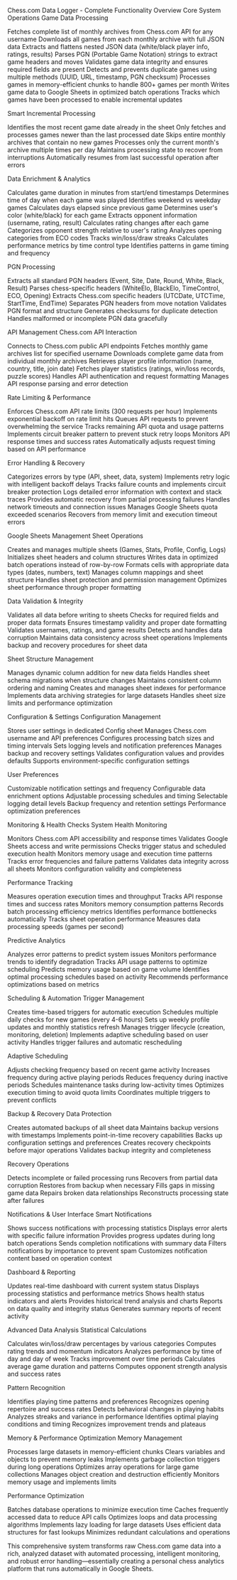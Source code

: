 Chess.com Data Logger - Complete Functionality Overview
Core System Operations
Game Data Processing

Fetches complete list of monthly archives from Chess.com API for any username
Downloads all games from each monthly archive with full JSON data
Extracts and flattens nested JSON data (white/black player info, ratings, results)
Parses PGN (Portable Game Notation) strings to extract game headers and moves
Validates game data integrity and ensures required fields are present
Detects and prevents duplicate games using multiple methods (UUID, URL, timestamp, PGN checksum)
Processes games in memory-efficient chunks to handle 800+ games per month
Writes game data to Google Sheets in optimized batch operations
Tracks which games have been processed to enable incremental updates

Smart Incremental Processing

Identifies the most recent game date already in the sheet
Only fetches and processes games newer than the last processed date
Skips entire monthly archives that contain no new games
Processes only the current month's archive multiple times per day
Maintains processing state to recover from interruptions
Automatically resumes from last successful operation after errors

Data Enrichment & Analytics

Calculates game duration in minutes from start/end timestamps
Determines time of day when each game was played
Identifies weekend vs weekday games
Calculates days elapsed since previous game
Determines user's color (white/black) for each game
Extracts opponent information (username, rating, result)
Calculates rating changes after each game
Categorizes opponent strength relative to user's rating
Analyzes opening categories from ECO codes
Tracks win/loss/draw streaks
Calculates performance metrics by time control type
Identifies patterns in game timing and frequency

PGN Processing

Extracts all standard PGN headers (Event, Site, Date, Round, White, Black, Result)
Parses chess-specific headers (WhiteElo, BlackElo, TimeControl, ECO, Opening)
Extracts Chess.com specific headers (UTCDate, UTCTime, StartTime, EndTime)
Separates PGN headers from move notation
Validates PGN format and structure
Generates checksums for duplicate detection
Handles malformed or incomplete PGN data gracefully

API Management
Chess.com API Interaction

Connects to Chess.com public API endpoints
Fetches monthly game archives list for specified username
Downloads complete game data from individual monthly archives
Retrieves player profile information (name, country, title, join date)
Fetches player statistics (ratings, win/loss records, puzzle scores)
Handles API authentication and request formatting
Manages API response parsing and error detection

Rate Limiting & Performance

Enforces Chess.com API rate limits (300 requests per hour)
Implements exponential backoff on rate limit hits
Queues API requests to prevent overwhelming the service
Tracks remaining API quota and usage patterns
Implements circuit breaker pattern to prevent stuck retry loops
Monitors API response times and success rates
Automatically adjusts request timing based on API performance

Error Handling & Recovery

Categorizes errors by type (API, sheet, data, system)
Implements retry logic with intelligent backoff delays
Tracks failure counts and implements circuit breaker protection
Logs detailed error information with context and stack traces
Provides automatic recovery from partial processing failures
Handles network timeouts and connection issues
Manages Google Sheets quota exceeded scenarios
Recovers from memory limit and execution timeout errors

Google Sheets Management
Sheet Operations

Creates and manages multiple sheets (Games, Stats, Profile, Config, Logs)
Initializes sheet headers and column structures
Writes data in optimized batch operations instead of row-by-row
Formats cells with appropriate data types (dates, numbers, text)
Manages column mappings and sheet structure
Handles sheet protection and permission management
Optimizes sheet performance through proper formatting

Data Validation & Integrity

Validates all data before writing to sheets
Checks for required fields and proper data formats
Ensures timestamp validity and proper date formatting
Validates usernames, ratings, and game results
Detects and handles data corruption
Maintains data consistency across sheet operations
Implements backup and recovery procedures for sheet data

Sheet Structure Management

Manages dynamic column addition for new data fields
Handles sheet schema migrations when structure changes
Maintains consistent column ordering and naming
Creates and manages sheet indexes for performance
Implements data archiving strategies for large datasets
Handles sheet size limits and performance optimization

Configuration & Settings
Configuration Management

Stores user settings in dedicated Config sheet
Manages Chess.com username and API preferences
Configures processing batch sizes and timing intervals
Sets logging levels and notification preferences
Manages backup and recovery settings
Validates configuration values and provides defaults
Supports environment-specific configuration settings

User Preferences

Customizable notification settings and frequency
Configurable data enrichment options
Adjustable processing schedules and timing
Selectable logging detail levels
Backup frequency and retention settings
Performance optimization preferences

Monitoring & Health Checks
System Health Monitoring

Monitors Chess.com API accessibility and response times
Validates Google Sheets access and write permissions
Checks trigger status and scheduled execution health
Monitors memory usage and execution time patterns
Tracks error frequencies and failure patterns
Validates data integrity across all sheets
Monitors configuration validity and completeness

Performance Tracking

Measures operation execution times and throughput
Tracks API response times and success rates
Monitors memory consumption patterns
Records batch processing efficiency metrics
Identifies performance bottlenecks automatically
Tracks sheet operation performance
Measures data processing speeds (games per second)

Predictive Analytics

Analyzes error patterns to predict system issues
Monitors performance trends to identify degradation
Tracks API usage patterns to optimize scheduling
Predicts memory usage based on game volume
Identifies optimal processing schedules based on activity
Recommends performance optimizations based on metrics

Scheduling & Automation
Trigger Management

Creates time-based triggers for automatic execution
Schedules multiple daily checks for new games (every 4-6 hours)
Sets up weekly profile updates and monthly statistics refresh
Manages trigger lifecycle (creation, monitoring, deletion)
Implements adaptive scheduling based on user activity
Handles trigger failures and automatic rescheduling

Adaptive Scheduling

Adjusts checking frequency based on recent game activity
Increases frequency during active playing periods
Reduces frequency during inactive periods
Schedules maintenance tasks during low-activity times
Optimizes execution timing to avoid quota limits
Coordinates multiple triggers to prevent conflicts

Backup & Recovery
Data Protection

Creates automated backups of all sheet data
Maintains backup versions with timestamps
Implements point-in-time recovery capabilities
Backs up configuration settings and preferences
Creates recovery checkpoints before major operations
Validates backup integrity and completeness

Recovery Operations

Detects incomplete or failed processing runs
Recovers from partial data corruption
Restores from backup when necessary
Fills gaps in missing game data
Repairs broken data relationships
Reconstructs processing state after failures

Notifications & User Interface
Smart Notifications

Shows success notifications with processing statistics
Displays error alerts with specific failure information
Provides progress updates during long batch operations
Sends completion notifications with summary data
Filters notifications by importance to prevent spam
Customizes notification content based on operation context

Dashboard & Reporting

Updates real-time dashboard with current system status
Displays processing statistics and performance metrics
Shows health status indicators and alerts
Provides historical trend analysis and charts
Reports on data quality and integrity status
Generates summary reports of recent activity

Advanced Data Analysis
Statistical Calculations

Calculates win/loss/draw percentages by various categories
Computes rating trends and momentum indicators
Analyzes performance by time of day and day of week
Tracks improvement over time periods
Calculates average game duration and patterns
Computes opponent strength analysis and success rates

Pattern Recognition

Identifies playing time patterns and preferences
Recognizes opening repertoire and success rates
Detects behavioral changes in playing habits
Analyzes streaks and variance in performance
Identifies optimal playing conditions and timing
Recognizes improvement trends and plateaus

Memory & Performance Optimization
Memory Management

Processes large datasets in memory-efficient chunks
Clears variables and objects to prevent memory leaks
Implements garbage collection triggers during long operations
Optimizes array operations for large game collections
Manages object creation and destruction efficiently
Monitors memory usage and implements limits

Performance Optimization

Batches database operations to minimize execution time
Caches frequently accessed data to reduce API calls
Optimizes loops and data processing algorithms
Implements lazy loading for large datasets
Uses efficient data structures for fast lookups
Minimizes redundant calculations and operations

This comprehensive system transforms raw Chess.com game data into a rich, analyzed dataset with automated processing, intelligent monitoring, and robust error handling—essentially creating a personal chess analytics platform that runs automatically in Google Sheets.
